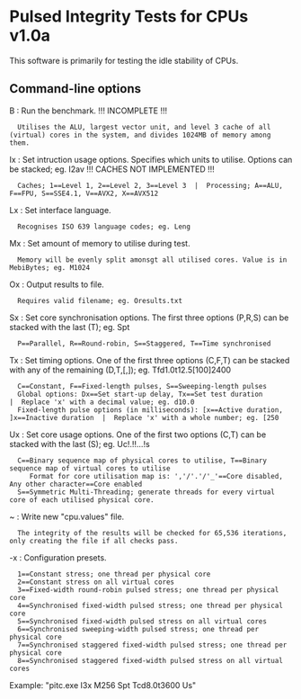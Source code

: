 # Pulsed Integrity Tests for CPUs v1.0a


This software is primarily for testing the idle stability of CPUs.


Command-line options
--------------------
 B  : Run the benchmark. !!! INCOMPLETE !!!
 
      Utilises the ALU, largest vector unit, and level 3 cache of all (virtual) cores in the system, and divides 1024MB of memory among them.      
 Ix : Set intruction usage options. Specifies which units to utilise. Options can be stacked; eg. I2av !!! CACHES NOT IMPLEMENTED !!!
 
      Caches; 1==Level 1, 2==Level 2, 3==Level 3  |  Processing; A==ALU, F==FPU, S==SSE4.1, V==AVX2, X==AVX512      
 Lx : Set interface language.
 
      Recognises ISO 639 language codes; eg. Leng
 Mx : Set amount of memory to utilise during test.
 
      Memory will be evenly split amonsgt all utilised cores. Value is in MebiBytes; eg. M1024      
 Ox : Output results to file.
 
      Requires valid filename; eg. Oresults.txt      
 Sx : Set core synchronisation options. The first three options (P,R,S) can be stacked with the last (T); eg. Spt
 
      P==Parallel, R==Round-robin, S==Staggered, T==Time synchronised      
 Tx : Set timing options. One of the first three options (C,F,T) can be stacked with any of the remaining (D,T,[,]); eg. Tfd1.0t12.5[100]2400
 
      C==Constant, F==Fixed-length pulses, S==Sweeping-length pulses      
      Global options: Dx==Set start-up delay, Tx==Set test duration                             |  Replace 'x' with a decimal value; eg. d10.0      
      Fixed-length pulse options (in milliseconds): [x==Active duration, ]x==Inactive duration  |  Replace 'x' with a whole number; eg. [250      
 Ux : Set core usage options. One of the first two options (C,T) can be stacked with the last (S); eg. Uc!.!!...!s
 
      C==Binary sequence map of physical cores to utilise, T==Binary sequence map of virtual cores to utilise      
         Format for core utilisation map is: ','/'.'/'_'==Core disabled, Any other character==Core enabled         
      S==Symmetric Multi-Threading; generate threads for every virtual core of each utilised physical core.      
 ~  : Write new "cpu.values" file.
 
      The integrity of the results will be checked for 65,536 iterations, only creating the file if all checks pass.      
 -x : Configuration presets.
 
      1==Constant stress; one thread per physical core      
      2==Constant stress on all virtual cores      
      3==Fixed-width round-robin pulsed stress; one thread per physical core      
      4==Synchronised fixed-width pulsed stress; one thread per physical core      
      5==Synchronised fixed-width pulsed stress on all virtual cores      
      6==Synchronised sweeping-width pulsed stress; one thread per physical core      
      7==Synchronised staggered fixed-width pulsed stress; one thread per physical core      
      8==Synchronised staggered fixed-width pulsed stress on all virtual cores


Example: "pitc.exe I3x M256 Spt Tcd8.0t3600 Us"
